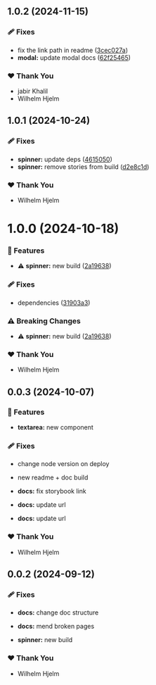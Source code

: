 ## 1.0.2 (2024-11-15)

### 🩹 Fixes

- fix the link path in readme ([3cec027a](https://github.com/migrationsverket/midas/commit/3cec027a))
- **modal:** update modal docs ([62f25465](https://github.com/migrationsverket/midas/commit/62f25465))

### ❤️  Thank You

- jabir Khalil
- Wilhelm Hjelm

## 1.0.1 (2024-10-24)

### 🩹 Fixes

- **spinner:** update deps ([4615050](https://github.com/migrationsverket/midas/commit/4615050))
- **spinner:** remove stories from build ([d2e8c1d](https://github.com/migrationsverket/midas/commit/d2e8c1d))

### ❤️  Thank You

- Wilhelm Hjelm

# 1.0.0 (2024-10-18)

### 🚀 Features

- ⚠️  **spinner:** new build ([2a19638](https://github.com/migrationsverket/midas/commit/2a19638))

### 🩹 Fixes

- dependencies ([31903a3](https://github.com/migrationsverket/midas/commit/31903a3))

### ⚠️  Breaking Changes

- ⚠️  **spinner:** new build ([2a19638](https://github.com/migrationsverket/midas/commit/2a19638))

### ❤️  Thank You

- Wilhelm Hjelm

## 0.0.3 (2024-10-07)


### 🚀 Features

- **textarea:** new component


### 🩹 Fixes

- change node version on deploy

- new readme + doc build

- **docs:** fix storybook link

- **docs:** update url

- **docs:** update url


### ❤️  Thank You

- Wilhelm Hjelm

## 0.0.2 (2024-09-12)


### 🩹 Fixes

- **docs:** change doc structure

- **docs:** mend broken pages

- **spinner:** new build


### ❤️  Thank You

- Wilhelm Hjelm